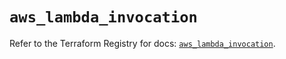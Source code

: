# `aws_lambda_invocation`

Refer to the Terraform Registry for docs: [`aws_lambda_invocation`](https://registry.terraform.io/providers/hashicorp/aws/5.100.0/docs/resources/lambda_invocation).
